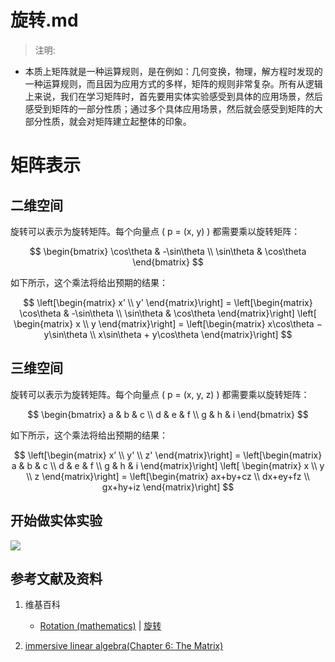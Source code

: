 # 旋转.md

> 注明:
>  
- 本质上矩阵就是一种运算规则，是在例如：几何变换，物理，解方程时发现的一种运算规则，而且因为应用方式的多样，矩阵的规则非常复杂。所有从逻辑上来说，我们在学习矩阵时，首先要用实体实验感受到具体的应用场景，然后感受到矩阵的一部分性质；通过多个具体应用场景，然后就会感受到矩阵的大部分性质，就会对矩阵建立起整体的印象。

# 矩阵表示

## 二维空间

旋转可以表示为旋转矩阵。每个向量点 \( p = (x, y) \) 都需要乘以旋转矩阵：

$$
\begin{bmatrix}
  \cos\theta & -\sin\theta \\
  \sin\theta & \cos\theta
\end{bmatrix}
$$

如下所示，这个乘法将给出预期的结果：

$$
\left[\begin{matrix}
	x’ \\
	y' 
  \end{matrix}\right]
    = 
  \left[\begin{matrix}
	\cos\theta & -\sin\theta \\
	\sin\theta & \cos\theta
  \end{matrix}\right]
  \left[ \begin{matrix}
	x \\
	y 
  \end{matrix}\right]
	= 
\left[\begin{matrix}
	x\cos\theta − y\sin\theta \\
	x\sin\theta + y\cos\theta
\end{matrix}\right]
$$

## 三维空间

旋转可以表示为旋转矩阵。每个向量点 \( p = (x, y, z) \) 都需要乘以旋转矩阵：

$$
\begin{bmatrix}
	a & b & c \\
	d & e & f \\
	g & h & i
\end{bmatrix}
$$

如下所示，这个乘法将给出预期的结果：

$$
\left[\begin{matrix}
	x’ \\
	y' \\
	z' 
  \end{matrix}\right]
    = 
  \left[\begin{matrix}
	a & b & c \\
	d & e & f \\
	g & h & i
  \end{matrix}\right]
  \left[ \begin{matrix}
	x \\
	y \\
	z  
  \end{matrix}\right]
	= 
\left[\begin{matrix}
	ax+by+cz \\
	dx+ey+fz \\
	gx+hy+iz
\end{matrix}\right]
$$

## 开始做实体实验

![](/images/线性代数/矩阵/变换矩阵/旋转/1a1.jpg)

## 参考文献及资料

1. 维基百科
	- [Rotation (mathematics)](https://en.wikipedia.org/wiki/Rotation_(mathematics)) | [旋转](https://zh.wikipedia.org/wiki/旋转) 
   
2. [immersive linear algebra(Chapter 6: The Matrix)](http://immersivemath.com/ila/ch06_matrices/ch06.html)